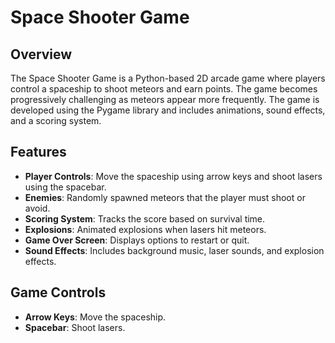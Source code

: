# Space Shooter Game

## Overview

The Space Shooter Game is a Python-based 2D arcade game where players control a spaceship to shoot meteors and earn points. The game becomes progressively challenging as meteors appear more frequently. The game is developed using the Pygame library and includes animations, sound effects, and a scoring system.

## Features

- **Player Controls**: Move the spaceship using arrow keys and shoot lasers using the spacebar.
- **Enemies**: Randomly spawned meteors that the player must shoot or avoid.
- **Scoring System**: Tracks the score based on survival time.
- **Explosions**: Animated explosions when lasers hit meteors.
- **Game Over Screen**: Displays options to restart or quit.
- **Sound Effects**: Includes background music, laser sounds, and explosion effects.

## Game Controls

- **Arrow Keys**: Move the spaceship.
- **Spacebar**: Shoot lasers.


